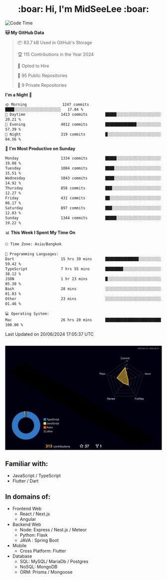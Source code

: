 <h1 align="center"> :boar: Hi, I'm MidSeeLee :boar:</h1>
 
<!--START_SECTION:waka-->
![Code Time](http://img.shields.io/badge/Code%20Time-1%2C749%20hrs%2053%20mins-blue)

**🐱 My GitHub Data** 

> 📦 83.7 kB Used in GitHub's Storage 
 > 
> 🏆 115 Contributions in the Year 2024
 > 
> 💼 Opted to Hire
 > 
> 📜 95 Public Repositories 
 > 
> 🔑 9 Private Repositories 
 > 
**I'm a Night 🦉** 

```text
🌞 Morning                1247 commits        ████░░░░░░░░░░░░░░░░░░░░░   17.84 % 
🌆 Daytime                1413 commits        █████░░░░░░░░░░░░░░░░░░░░   20.21 % 
🌃 Evening                4012 commits        ██████████████░░░░░░░░░░░   57.39 % 
🌙 Night                  319 commits         █░░░░░░░░░░░░░░░░░░░░░░░░   04.56 % 
```
📅 **I'm Most Productive on Sunday** 

```text
Monday                   1334 commits        █████░░░░░░░░░░░░░░░░░░░░   19.08 % 
Tuesday                  1084 commits        ████░░░░░░░░░░░░░░░░░░░░░   15.51 % 
Wednesday                1043 commits        ████░░░░░░░░░░░░░░░░░░░░░   14.92 % 
Thursday                 858 commits         ███░░░░░░░░░░░░░░░░░░░░░░   12.27 % 
Friday                   431 commits         ██░░░░░░░░░░░░░░░░░░░░░░░   06.17 % 
Saturday                 897 commits         ███░░░░░░░░░░░░░░░░░░░░░░   12.83 % 
Sunday                   1344 commits        █████░░░░░░░░░░░░░░░░░░░░   19.22 % 
```


📊 **This Week I Spent My Time On** 

```text
🕑︎ Time Zone: Asia/Bangkok

💬 Programming Languages: 
Dart                     15 hrs 39 mins      ███████████████░░░░░░░░░░   59.42 % 
TypeScript               7 hrs 55 mins       ████████░░░░░░░░░░░░░░░░░   30.12 % 
JSON                     1 hr 23 mins        █░░░░░░░░░░░░░░░░░░░░░░░░   05.30 % 
Bash                     28 mins             ░░░░░░░░░░░░░░░░░░░░░░░░░   01.83 % 
Other                    23 mins             ░░░░░░░░░░░░░░░░░░░░░░░░░   01.46 % 

💻 Operating System: 
Mac                      26 hrs 20 mins      █████████████████████████   100.00 % 
```


 Last Updated on 20/06/2024 17:05:37 UTC
<!--END_SECTION:waka-->

##

![](./profile-3d-contrib/profile-night-rainbow.svg)

## Familiar with:
- JavaScript / TypeScript
- Flutter / Dart

## In domains of:
- Frontend Web
  - React / Next.js
  - Angular
- Backend Web
  - Node: Express / Nest.js / Meteor
  - Python: Flask
  - JAVA : Spring Boot
- Mobile
  - Cross Platform: Flutter
- Database
  - SQL: MySQL/ MariaDb / Postgres
  - NoSQL: MongoDB
  - ORM: Prisma / Mongoose
